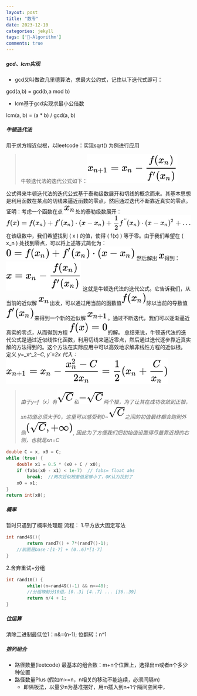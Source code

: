 ```yaml
---
layout: post
title: "数专"
date: 2023-12-10
categories: jekyll
tags: ['🥁-Algorithm']
comments: true
---
```


##### gcd、lcm实现
- gcd又叫做欧几里德算法，求最大公约式，记住以下迭代式即可：

gcd(a,b) = gcd(b,a mod b)

- lcm基于gcd实现求最小公倍数

lcm(a, b) = (a * b) / gcd(a, b)
##### 牛顿迭代法
用于求方程近似根，以leetcode：实现sqrt() 为例进行应用
> 牛顿迭代法的迭代公式如下：![](images/59b6f88168477a78266d1143a4f00951.svg)

公式得来牛顿迭代法的迭代公式基于泰勒级数展开和切线的概念而来。其基本思想是利用函数在某点的切线来逼近函数的零点，然后通过迭代不断靠近真实的零点。
证明：考虑一个函数在点 ![](images/45a5e6b13469d6b45de146cd727e525d.svg)处的泰勒级数展开：
![](images/e7ff6657f9719c29ecd8deca62ced384.svg)
在该级数中，我们希望找到 \( x \) 的值，使得 \( f(x) \) 等于零。由于我们希望在 \( x_n \) 处找到零点，可以将上述等式简化为：
![](images/2d3d056c879b34605913c72eb39e5bf2.svg)
然后解出 ![](images/712ecf7894348e92d8779c3ee87eeeb0.svg)得到：![](images/09b3966ea5d7cf43019d7c2baa7e874e.svg)
这就是牛顿迭代法的迭代公式。它告诉我们，从当前的近似解 ![](images/45a5e6b13469d6b45de146cd727e525d.svg)出发，可以通过用当前的函数值![](images/933e63c7574386607e8216c9f8380475.svg)除以当前的导数值![](images/d60a16efd53d04d97d558a21602952e9.svg)来得到一个新的近似解 ![](images/39d37abe873c552111e7efa07e33f317.svg)。通过不断迭代，我们可以逐渐逼近真实的零点，从而得到方程 ![](images/aaa39fc034e2088661274da33af8e56f.svg)的解。
总结来说，牛顿迭代法的迭代公式是通过近似线性化函数，利用切线来逼近零点，然后通过迭代逐步靠近真实解的方法得到的。这个方法在实际应用中可以高效地求解非线性方程的近似根。
定义 _y_=_x^_2−_C, y`=2x_
_代入：_![](images/b3a2ddd62fd8df681607feb952c8c194.svg)
> _由于y=f（x）有_![](images/e92e17422569d2407b9d004a0ab3246f.svg)_和_![](images/44bfecd9110b685533cc2688240243c7.svg)_两个根，为了让其在成功收敛到正根，xn初值必须大于0，这里可以感受到0~_![](images/e92e17422569d2407b9d004a0ab3246f.svg)_之间的初值最终都会跑到外侧_![](images/69fcc87cc15014ad9876c133727072dd.svg)_, 因此为了方便我们把初始值设置得尽量靠近根的右侧，也就是xn=C_

```cpp
double C = x, x0 = C;
while (true) {
    double x1 = 0.5 * (x0 + C / x0);
    if (fabs(x0 - x1) < 1e-7)  // fabs= float abs 
        break;	//两次近似根差值足够小了，OK认为找到了
    x0 = x1;
}
return int(x0);
```
##### 概率
暂时只遇到了概率处理题
流程：
1.平方放大固定写法
```cpp
int rand49(){
        return rand7() + 7*(rand7()-1);
    //前面是base：[1-7] + (0..6)*[1-7]
}
```
2.舍弃重试+分组
```cpp
int rand10() {
        while((n=rand49()-1) && n>=40);
        //分组映射分10组，[0..3] [4..7] ... [36..39]
        return n/4 + 1;
}
```
##### 位运算
清除二进制最低位1：n&=(n-1);
	位翻转：n^1
##### 排列组合

- 路径数量(leetcode) 最基本的组合数：m+n个位置上，选择出m或者n个多少种位置
- 路径数量Plus (假如m>=n，n相关的移动不能连续，必须间隔m)
   - 即隔板法，以量少n为基准摆好，用m插入到n+1个隔间空间中，

